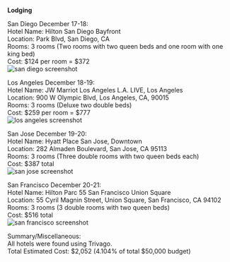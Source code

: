 **Lodging**

San Diego December 17-18:<br />
Hotel Name: Hilton San Diego Bayfront<br />
Location: Park Blvd, San Diego, CA<br />
Rooms: 3 rooms (Two rooms with two queen beds and one room with one king bed)<br />
Cost: $124 per room = $372<br />
![san diego screenshot](https://user-images.githubusercontent.com/16103137/30787552-ebc7dfaa-a150-11e7-8c21-fc13556ae3da.png)


Los Angeles December 18-19:<br />
Hotel Name: JW Marriot Los Angeles L.A. LIVE, Los Angeles<br />
Location: 900 W Olympic Blvd, Los Angeles, CA, 90015<br />
Rooms: 3 rooms (Deluxe two double beds)<br />
Cost: $259 per room = $777<br />
![los angeles screenshot](https://user-images.githubusercontent.com/16103137/30787602-1381983c-a152-11e7-9b6b-85ed4e13c148.png)


San Jose December 19-20:<br />
Hotel Name: Hyatt Place San Jose, Downtown<br />
Location: 282 Almaden Boulevard, San Jose, CA 95113<br />
Rooms: 3 rooms (Three double rooms with two queen beds each)<br />
Cost: $387 total<br />
![san jose screenshot](https://user-images.githubusercontent.com/16103137/30787604-347ff2cc-a152-11e7-9b44-323f4ea98467.png)


San Francisco December 20-21:<br />
Hotel Name: Hilton Parc 55 San Francisco Union Square<br />
Location: 55 Cyril Magnin Street, Union Square, San Francisco, CA 94102<br />
Rooms: 3 rooms (3 double rooms with two queen beds)<br />
Cost: $516 total<br />
![san francisco screenshot](https://user-images.githubusercontent.com/16103137/30787607-72c97a6c-a152-11e7-87b6-295fc39b9c7a.png)


Summary/Miscellaneous:<br />
All hotels were found using Trivago.<br />
Total Estimated Cost: $2,052 (4.104% of total $50,000 budget)
